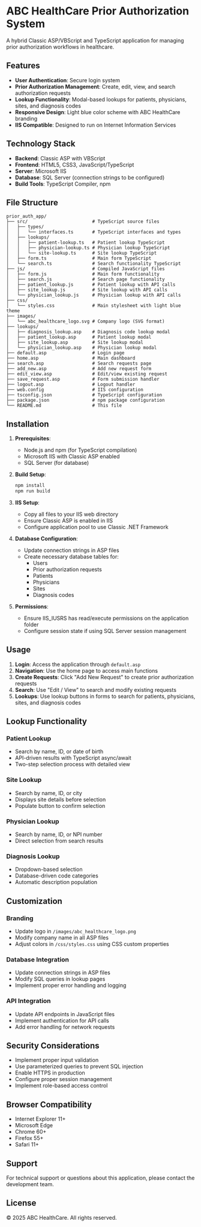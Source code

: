 # ABC HealthCare Prior Authorization System

A hybrid Classic ASP/VBScript and TypeScript application for managing prior authorization workflows in healthcare.

## Features

- **User Authentication**: Secure login system
- **Prior Authorization Management**: Create, edit, view, and search authorization requests
- **Lookup Functionality**: Modal-based lookups for patients, physicians, sites, and diagnosis codes
- **Responsive Design**: Light blue color scheme with ABC HealthCare branding
- **IIS Compatible**: Designed to run on Internet Information Services

## Technology Stack

- **Backend**: Classic ASP with VBScript
- **Frontend**: HTML5, CSS3, JavaScript/TypeScript
- **Server**: Microsoft IIS
- **Database**: SQL Server (connection strings to be configured)
- **Build Tools**: TypeScript Compiler, npm

## File Structure

```
prior_auth_app/
├── src/                        # TypeScript source files
│   ├── types/
│   │   └── interfaces.ts       # TypeScript interfaces and types
│   ├── lookups/
│   │   ├── patient-lookup.ts   # Patient lookup TypeScript
│   │   ├── physician-lookup.ts # Physician lookup TypeScript
│   │   └── site-lookup.ts      # Site lookup TypeScript
│   ├── form.ts                 # Main form TypeScript
│   └── search.ts               # Search functionality TypeScript
├── js/                         # Compiled JavaScript files
│   ├── form.js                 # Main form functionality
│   ├── search.js               # Search page functionality
│   ├── patient_lookup.js       # Patient lookup with API calls
│   ├── site_lookup.js          # Site lookup with API calls
│   └── physician_lookup.js     # Physician lookup with API calls
├── css/
│   └── styles.css              # Main stylesheet with light blue theme
├── images/
│   └── abc_healthcare_logo.svg # Company logo (SVG format)
├── lookups/
│   ├── diagnosis_lookup.asp    # Diagnosis code lookup modal
│   ├── patient_lookup.asp      # Patient lookup modal
│   ├── site_lookup.asp         # Site lookup modal
│   └── physician_lookup.asp    # Physician lookup modal
├── default.asp                 # Login page
├── home.asp                    # Main dashboard
├── search.asp                  # Search requests page
├── add_new.asp                 # Add new request form
├── edit_view.asp               # Edit/view existing request
├── save_request.asp            # Form submission handler
├── logout.asp                  # Logout handler
├── web.config                  # IIS configuration
├── tsconfig.json               # TypeScript configuration
├── package.json                # npm package configuration
└── README.md                   # This file
```

## Installation

1. **Prerequisites**:
   - Node.js and npm (for TypeScript compilation)
   - Microsoft IIS with Classic ASP enabled
   - SQL Server (for database)

2. **Build Setup**:
   ```bash
   npm install
   npm run build
   ```

3. **IIS Setup**:
   - Copy all files to your IIS web directory
   - Ensure Classic ASP is enabled in IIS
   - Configure application pool to use Classic .NET Framework

4. **Database Configuration**:
   - Update connection strings in ASP files
   - Create necessary database tables for:
     - Users
     - Prior authorization requests
     - Patients
     - Physicians
     - Sites
     - Diagnosis codes

5. **Permissions**:
   - Ensure IIS_IUSRS has read/execute permissions on the application folder
   - Configure session state if using SQL Server session management

## Usage

1. **Login**: Access the application through `default.asp`
2. **Navigation**: Use the home page to access main functions
3. **Create Requests**: Click "Add New Request" to create prior authorization requests
4. **Search**: Use "Edit / View" to search and modify existing requests
5. **Lookups**: Use lookup buttons in forms to search for patients, physicians, sites, and diagnosis codes

## Lookup Functionality

### Patient Lookup
- Search by name, ID, or date of birth
- API-driven results with TypeScript async/await
- Two-step selection process with detailed view

### Site Lookup
- Search by name, ID, or city
- Displays site details before selection
- Populate button to confirm selection

### Physician Lookup
- Search by name, ID, or NPI number
- Direct selection from search results

### Diagnosis Lookup
- Dropdown-based selection
- Database-driven code categories
- Automatic description population

## Customization

### Branding
- Update logo in `/images/abc_healthcare_logo.png`
- Modify company name in all ASP files
- Adjust colors in `/css/styles.css` using CSS custom properties

### Database Integration
- Update connection strings in ASP files
- Modify SQL queries in lookup pages
- Implement proper error handling and logging

### API Integration
- Update API endpoints in JavaScript files
- Implement authentication for API calls
- Add error handling for network requests

## Security Considerations

- Implement proper input validation
- Use parameterized queries to prevent SQL injection
- Enable HTTPS in production
- Configure proper session management
- Implement role-based access control

## Browser Compatibility

- Internet Explorer 11+
- Microsoft Edge
- Chrome 60+
- Firefox 55+
- Safari 11+

## Support

For technical support or questions about this application, please contact the development team.

## License

© 2025 ABC HealthCare. All rights reserved.

